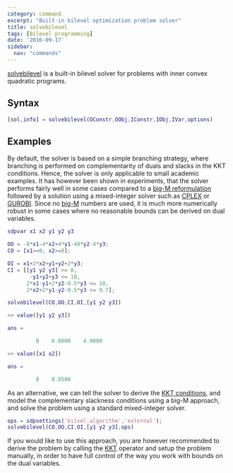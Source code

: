 ```yaml
---
category: command
excerpt: "Built-in bilevel optimization problem solver"
title: solvebilevel
tags: [Bilevel programming]
date: '2016-09-17'
sidebar:
  nav: "commands"
---
```


[solvebilevel](/command/solvebilevel) is a built-in bilevel solver for problems with inner convex quadratic programs.

## Syntax

````matlab
[sol,info] = solvebilevel(OConstr,OObj,IConstr,IObj,IVar,options)
````

## Examples

By default, the solver is based on a simple branching strategy, where branching is performed on complementarity of duals and slacks in the KKT conditions. Hence, the solver is only applicable to small academic examples. It has however been shown in experiments, that the solver performs fairly well in some cases compared to a [big-M reformulation](/example/bilevelprogrammingalternatives) followed by a solution using a mixed-integer solver such as [CPLEX](/solver/cplex) or [GUROBI](/solver/gurobi). Since no [big-M](/tutorial/bigmandconvexhulls) numbers are used, it is much more numerically robust in some cases where no reasonable bounds can be derived on dual variables.


````matlab
sdpvar x1 x2 y1 y2 y3

OO = -8*x1-4*x2+4*y1-40*y2-4*y3;
CO = [x1>=0, x2>=0];

OI = x1+2*x2+y1+y2+2*y3;
CI = [[y1 y2 y3] >= 0,
       -y1+y2+y3 <= 10,
      2*x1-y1+2*y2-0.5*y3 <= 10,
      2*x2+2*y1-y2-0.5*y3 <= 9.7];

solvebilevel(CO,OO,CI,OI,[y1 y2 y3])

>> value([y1 y2 y3])

ans =

         0    6.0000    4.0000

>> value([x1 x2])

ans =

         0    8.8500
````

As an alternative, we can tell the solver to derive the [KKT conditions](/command/kkt), and model the complementary slackness conditions using a big-M approach, and solve the problem using a standard mixed-integer solver.

````matlab
ops = sdpsettings('bilvel.algorithm','external');
solvebilevel(CO,OO,CI,OI,[y1 y2 y3],ops)
````
If you would like to use this approach, you are however recommended to derive the problem by calling the [KKT](/command/kkt) operator and setup the problem manually, in order to have full control of the way you work with bounds on the dual variables.
